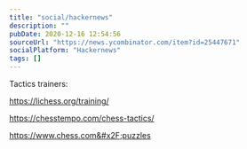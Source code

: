 ```yaml
---
title: "social/hackernews"
description: ""
pubDate: 2020-12-16 12:54:56
sourceUrl: "https://news.ycombinator.com/item?id=25447671"
socialPlatform: "Hackernews"
tags: []
---
```


Tactics trainers:<p><a href="https:&#x2F;&#x2F;lichess.org&#x2F;training&#x2F;" rel="nofollow">https:&#x2F;&#x2F;lichess.org&#x2F;training&#x2F;</a><p><a href="https:&#x2F;&#x2F;chesstempo.com&#x2F;chess-tactics&#x2F;" rel="nofollow">https:&#x2F;&#x2F;chesstempo.com&#x2F;chess-tactics&#x2F;</a><p><a href="https:&#x2F;&#x2F;www.chess.com&#x2F;puzzles" rel="nofollow">https:&#x2F;&#x2F;www.chess.com&#x2F;puzzles</a>
